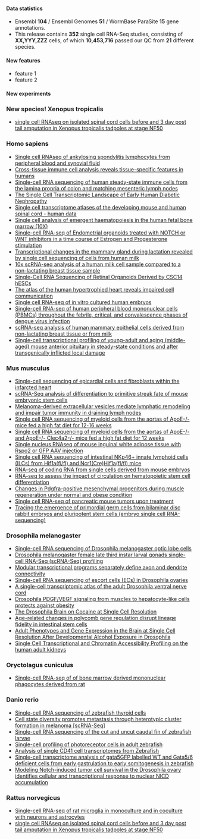 #### Data statistics

- Ensembl **104** / Ensembl Genomes **51** / WormBase ParaSite **15** gene annotations.   
- This release contains **352** single cell RNA-Seq studies, consisting of **XX,YYY,ZZZ** cells, of which **10,453,716** passed our QC from **21** different species.

#### New features

- feature 1
- feature 2

#### New experiments

### New species! Xenopus tropicalis

- [single cell RNAseq on isolated spinal cord cells before and 3 day post tail amputation in Xenopus tropicalis tadpoles at stage NF50](https://www.ebi.ac.uk/gxa/sc/experiments/E-MTAB-8839)

### Homo sapiens

- [Single cell RNAseq of ankylosing spondylitis lymphocytes from peripheral blood and synovial fluid](https://www.ebi.ac.uk/gxa/sc/experiments/E-CURD-120)
- [Cross-tissue immune cell analysis reveals tissue-specific features in humans](https://www.ebi.ac.uk/gxa/sc/experiments/E-CURD-122)
- [Single-cell RNA sequencing of human steady-state immune cells from the lamina propria of colon and matching mesenteric lymph nodes](https://www.ebi.ac.uk/gxa/sc/experiments/E-CURD-88)
- [The Single Cell Transcriptomic Landscape of Early Human Diabetic Nephropathy](https://www.ebi.ac.uk/gxa/sc/experiments/E-GEOD-131882)
- [Single cell transcriptome atlases of the developing mouse and human spinal cord - human data](https://www.ebi.ac.uk/gxa/sc/experiments/E-HCAD-56)
- [Single cell analysis of emergent haematopoiesis in the human fetal bone marrow (10X)](https://www.ebi.ac.uk/gxa/sc/experiments/E-MTAB-10042)
- [Single-cell RNA-seq of Endometrial organoids treated with NOTCH or WNT inhibitors in a time course of Estrogen and Progesterone stimulation](https://www.ebi.ac.uk/gxa/sc/experiments/E-MTAB-10283)
- [Transcriptional changes in the mammary gland during lactation revealed by single cell sequencing of cells from human milk](https://www.ebi.ac.uk/gxa/sc/experiments/E-MTAB-10855)
- [10x scRNA-seq analysis of a human milk cell sample compared to a non-lactating breast tissue sample](https://www.ebi.ac.uk/gxa/sc/experiments/E-MTAB-10885)
- [Single-Cell RNA Sequencing of Retinal Organoids Derived by CSC14 hESCs](https://www.ebi.ac.uk/gxa/sc/experiments/E-MTAB-11121)
- [The atlas of the human hypertrophied heart reveals impaired cell communication](https://www.ebi.ac.uk/gxa/sc/experiments/E-MTAB-11268)
- [Single cell RNA-seq of in vitro cultured human embryos](https://www.ebi.ac.uk/gxa/sc/experiments/E-MTAB-8060)
- [Single-cell RNA-seq of human peripheral blood mononuclear cells (PBMCs) throughout the febrile, critical, and convalescence phases of dengue virus infection](https://www.ebi.ac.uk/gxa/sc/experiments/E-MTAB-9467)
- [scRNA-seq analysis of human mammary epithelial cells derived from non-lactating breast tissue or from milk](https://www.ebi.ac.uk/gxa/sc/experiments/E-MTAB-9841)
- [Single-cell transcriptional profiling of young-adult and aging (middle-aged) mouse anterior pituitary in steady-state conditions and after transgenically inflicted local damage](https://www.ebi.ac.uk/gxa/sc/experiments/E-MTAB-10021)

### Mus musculus

- [Single-cell sequencing of epicardial cells and fibroblasts within the infarcted heart](https://www.ebi.ac.uk/gxa/sc/experiments/E-MTAB-10035)
- [scRNA-Seq analysis of differentiation to primitive streak fate of mouse embryonic stem cells](https://www.ebi.ac.uk/gxa/sc/experiments/E-MTAB-10243)
- [Melanoma-derived extracellular vesicles mediate lymphatic remodeling and impair tumor immunity in draining lymph nodes](https://www.ebi.ac.uk/gxa/sc/experiments/E-MTAB-10434)
- [Single cell RNA sequencing of myeloid cells from the aortas of ApoE-/- mice fed a high fat diet for 12-16 weeks](https://www.ebi.ac.uk/gxa/sc/experiments/E-MTAB-10743)
- [Single cell RNA sequencing of myeloid cells from the aortas of ApoE-/- and ApoE-/- Clec4a2-/- mice fed a high fat diet for 12 weeks](https://www.ebi.ac.uk/gxa/sc/experiments/E-MTAB-10746)
- [Single nucleus RNAseq of mouse inguinal white adipose tissue with Rspo2 or GFP AAV injection](https://www.ebi.ac.uk/gxa/sc/experiments/E-MTAB-11104)
- [Single cell RNA sequencing of intestinal NKp46+ innate lymphoid cells (ILCs) from Hif1a(fl/fl) and Ncr1(Cre)Hif1a(fl/fl) mice](https://www.ebi.ac.uk/gxa/sc/experiments/E-MTAB-11238)
- [RNA-seq of coding RNA from single cells derived from mouse embryos](https://www.ebi.ac.uk/gxa/sc/experiments/E-MTAB-4079)
- [RNA-seq to assess the impact of circulation on hematopoietic stem cell differentiation](https://www.ebi.ac.uk/gxa/sc/experiments/E-MTAB-8362)
- [Changes in Pdgfra-positive mesenchymal progenitors during muscle regeneration under normal and obese condition](https://www.ebi.ac.uk/gxa/sc/experiments/E-MTAB-9715)
- [Single cell RNA-seq of pancreatic mouse tumors upon treatment](https://www.ebi.ac.uk/gxa/sc/experiments/E-MTAB-9954)
- [Tracing the emergence of primordial germ cells from bilaminar disc rabbit embryos and pluripotent stem cells (embryo single cell RNA-sequencing)](https://www.ebi.ac.uk/gxa/sc/experiments/E-MTAB-10894)

### Drosophila melanogaster

- [Single-cell RNA sequencing of Drosophila melanogaster optic lobe cells](https://www.ebi.ac.uk/gxa/sc/experiments/E-GEOD-103771)
- [Drosophila melanogaster female late third instar larval gonads single-cell RNA-Seq (scRNA-Seq) profiling](https://www.ebi.ac.uk/gxa/sc/experiments/E-GEOD-125948)
- [Modular transcriptional programs separately define axon and dendrite connectivity](https://www.ebi.ac.uk/gxa/sc/experiments/E-GEOD-126139)
- [Single-cell RNA sequencing of escort cells (ECs) in Drosophila ovaries](https://www.ebi.ac.uk/gxa/sc/experiments/E-GEOD-141701)
- [A single-cell transcriptomic atlas of the adult Drosophila ventral nerve cord](https://www.ebi.ac.uk/gxa/sc/experiments/E-GEOD-141807)
- [Drosophila PDGF/VEGF signaling from muscles to hepatocyte-like cells protects against obesity](https://www.ebi.ac.uk/gxa/sc/experiments/E-GEOD-147601)
- [The Drosophila Brain on Cocaine at Single Cell Resolution](https://www.ebi.ac.uk/gxa/sc/experiments/E-GEOD-152495)
- [Age-related changes in polycomb gene regulation disrupt lineage fidelity in intestinal stem cells](https://www.ebi.ac.uk/gxa/sc/experiments/E-GEOD-157775)
- [Adult Phenotypes and Gene Expression in the Brain at Single Cell Resolution After Developmental Alcohol Exposure in Drosophila](https://www.ebi.ac.uk/gxa/sc/experiments/E-GEOD-172231)
- [Single Cell Transcriptional and Chromatin Accessibility Profiling on the human adult kidneys](https://www.ebi.ac.uk/gxa/sc/experiments/E-CURD-119)

### Oryctolagus cuniculus

- [Single-cell RNA-seq of of bone marrow derived mononuclear phagocytes derived from rat](https://www.ebi.ac.uk/gxa/sc/experiments/E-CURD-101)

### Danio rerio

- [Single-cell RNA sequencing of zebrafish thyroid cells](https://www.ebi.ac.uk/gxa/sc/experiments/E-GEOD-133466)
- [Cell state diversity promotes metastasis through heterotypic cluster formation in melanoma [scRNA-Seq]](https://www.ebi.ac.uk/gxa/sc/experiments/E-GEOD-152998)
- [Single-cell RNA sequencing of the cut and uncut caudal fin of zebrafish larvae](https://www.ebi.ac.uk/gxa/sc/experiments/E-GEOD-158851)
- [Single-cell profiling of photoreceptor cells in adult zebrafish](https://www.ebi.ac.uk/gxa/sc/experiments/E-GEOD-175929)
- [Analysis of single CD41 cell transcriptomes from Zebrafish](https://www.ebi.ac.uk/gxa/sc/experiments/E-MTAB-3947)
- [Single-cell transcriptome analysis of gata5GFP labelled WT and Gata5/6 deficient cells from early gastrulation to early somitogenesis in zebrafish](https://www.ebi.ac.uk/gxa/sc/experiments/E-MTAB-9193)
- [Modeling Notch-induced tumor cell survival in the Drosophila ovary identifies cellular and transcriptional response to nuclear NICD accumulation](https://www.ebi.ac.uk/gxa/sc/experiments/E-CURD-124)

### Rattus norvegicus

- [Single-cell RNA-seq of rat microglia in monoculture and in coculture with neurons and astrocytes](https://www.ebi.ac.uk/gxa/sc/experiments/E-MTAB-10030)
- [single cell RNAseq on isolated spinal cord cells before and 3 day post tail amputation in Xenopus tropicalis tadpoles at stage NF50](https://www.ebi.ac.uk/gxa/sc/experiments/E-MTAB-8839)



